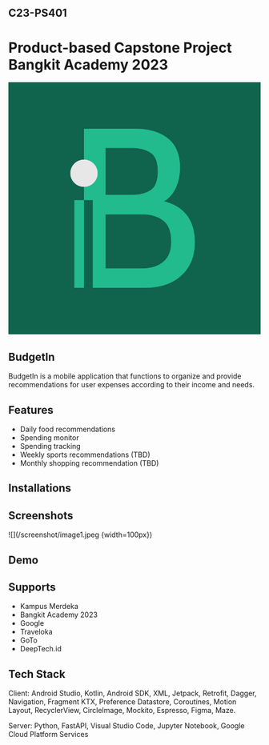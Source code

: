 ## C23-PS401 
# Product-based Capstone Project Bangkit Academy 2023

![](https://github.com/BudgetInCapstone/.github/blob/main/logo%20budgetin.png)

## BudgetIn 
BudgetIn is a mobile application that functions to organize and provide recommendations for user expenses according to their income and needs.

## Features
- Daily food recommendations 
- Spending monitor  
- Spending tracking
- Weekly sports recommendations (TBD)
- Monthly shopping recommendation (TBD)

## Installations

## Screenshots
![](/screenshot/image1.jpeg {width=100px})
## Demo  

## Supports
- Kampus Merdeka
- Bangkit Academy 2023
- Google
- Traveloka
- GoTo
- DeepTech.id

## Tech Stack
Client: Android Studio, Kotlin, Android SDK, XML, Jetpack, Retrofit, Dagger, Navigation, Fragment KTX, Preference Datastore, Coroutines, Motion Layout, RecyclerView, CircleImage, Mockito, Espresso, Figma, Maze. 

Server: Python, FastAPI, Visual Studio Code, Jupyter Notebook, Google Cloud Platform Services


